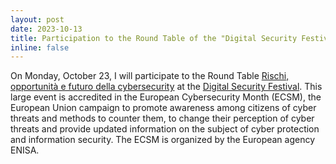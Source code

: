 ```yaml
---
layout: post
date: 2023-10-13
title: Participation to the Round Table of the "Digital Security Festival"
inline: false
---
```

On Monday, October 23, I will participate to the Round Table [Rischi, opportunità e futuro della cybersecurity](https://www.digitalsecurityfestival.it/edizione-2023/programma/giorno-04) at the [Digital Security Festival](https://www.digitalsecurityfestival.it/).  This large event is accredited in the European Cybersecurity Month (ECSM), the European Union campaign to promote awareness among citizens of cyber threats and methods to counter them, to change their perception of cyber threats and provide updated information on the subject of cyber protection and information security. The ECSM is organized by the European agency ENISA.